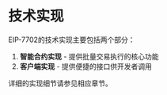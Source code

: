 # 技术实现

EIP-7702的技术实现主要包括两个部分：

1. **智能合约实现** - 提供批量交易执行的核心功能
2. **客户端实现** - 提供便捷的接口供开发者调用

详细的实现细节请参见相应章节。 